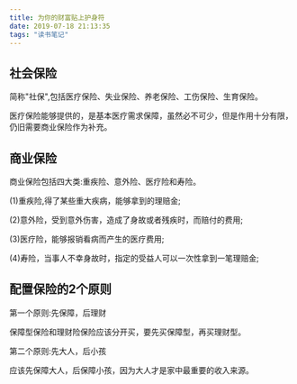 ```yaml
---
title: 为你的财富贴上护身符
date: 2019-07-18 21:13:35
tags: "读书笔记"
---
```


## 社会保险

简称"社保",包括医疗保险、失业保险、养老保险、工伤保险、生育保险。

医疗保险能够提供的，是基本医疗需求保障，虽然必不可少，但是作用十分有限，仍旧需要商业保险作为补充。
<!--more-->
## 商业保险

商业保险包括四大类:重疾险、意外险、医疗险和寿险。

(1)重疾险,得了某些重大疾病，能够拿到的理赔金;

(2)意外险，受到意外伤害，造成了身故或者残疾时，而赔付的费用;

(3)医疗险，能够报销看病而产生的医疗费用;

(4)寿险，当事人不幸身故时，指定的受益人可以一次性拿到一笔理赔金;

## 配置保险的2个原则

第一个原则:先保障，后理财

保障型保险和理财险保险应该分开买，要先买保障型，再买理财型。

第二个原则:先大人，后小孩

应该先保障大人，后保障小孩，因为大人才是家中最重要的收入来源。

